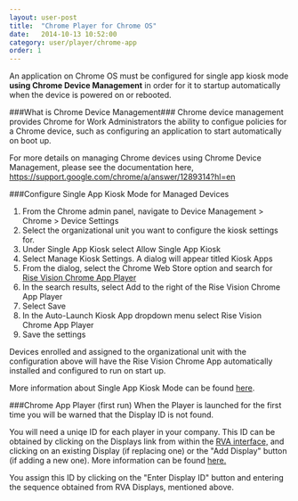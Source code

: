 ```yaml
---
layout: user-post
title:  "Chrome Player for Chrome OS"
date:   2014-10-13 10:52:00
category: user/player/chrome-app
order: 1
---
```


An application on Chrome OS must be configured for single app kiosk mode **using Chrome Device Management** in order for it to startup automatically when the device is powered on or rebooted.

###What is Chrome Device Management###
Chrome device management provides Chrome for Work Administrators the ability to configue policies for a Chrome device, such as configuring an application to start automatically on boot up.

For more details on managing Chrome devices using Chrome Device Management, please see the documentation here, https://support.google.com/chrome/a/answer/1289314?hl=en

###Configure Single App Kiosk Mode for Managed Devices 

1. From the Chrome admin panel, navigate to Device Management > Chrome > Device Settings
2. Select the organizational unit you want to configure the kiosk settings for.
3. Under Single App Kiosk select Allow Single App Kiosk
4. Select Manage Kiosk Settings. A dialog will appear titled Kiosk Apps
5. From the dialog, select the Chrome Web Store option and search for [Rise Vision Chrome App Player](https://chrome.google.com/webstore/detail/rise-vision-chrome-app-pl/mfpgpdablffhbfofnhlpgmokokbahooi)
6. In the search results, select Add to the right of the Rise Vision Chrome App Player
7. Select Save
8. In the Auto-Launch Kiosk App dropdown menu select Rise Vision Chrome App Player
9. Save the settings

Devices enrolled and assigned to the organizational unit with the configuration above will have the Rise Vision Chrome App automatically installed and configured to run on start up.

More information about Single App Kiosk Mode can be found [here](https://support.google.com/chromebook/answer/3134673?hl=en).

###Chrome App Player (first run)
When the Player is launched for the first time you will be warned that the Display ID is not found.

You will need a uniqe ID for each player in your company. This ID can be obtained by clicking on the Displays link from within the [RVA interface,](http://rva.risevision.com/) and clicking on an existing Display (if replacing one) or the "Add Display" button (if adding a new one). More information can be found [here.](http://help.risevision.com/#/user/player/register-player)

You assign this ID by clicking on the "Enter Display ID" button and entering the sequence obtained from RVA Displays, mentioned above.